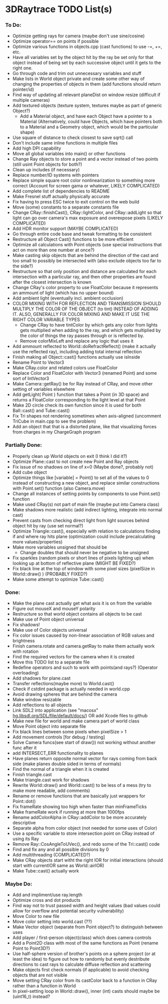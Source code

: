 # 3DRaytrace TODO List(s)

### To Do:

<!-- - classes.cpp line 182: add position to ball shadow casting(??) -->

- Optimize getting rays for camera (maybe don't use sine/cosine)
- Optimize operator== on points if possible
- Optimize various functions in objects.cpp (cast functions) to use -=, +=, etc.
- Have all variables set by the object hit by the ray be set only for that object instead of being set by each successive object until it gets to the right one.
- Go through code and trim out unnecessary variables and stuff
- Make lists in World object private and create some other way of changing the properties of objects in them (add functions should return pointer/id)
- Find way of updating all relevant planeDist on window resize (difficult if multiple cameras)
- Add textured objects (texture system, textures maybe as part of generic Object?)
	- Add a Material object, and have each Object have a pointer to a Material  (Alternatively, could have Objects, which have pointers both to a Material and a Geometry object, which would be the particular shape)
- Use square of distance to check closest to save sqrt() call
- Don't include same inline functions in multiple files
- Add high DPI capability
- Move all global variables into main() or other functions
- Change Ray objects to store a point and a vector instead of two points (still usint Point objects for both?)
- Clean up includes (if necessary)
- Replace number/ID systems with pointers
- Replace simple square root color nonlinearization to something more correct (Account for screen gama or whatever, LIKELY COMPLICATED)
- Add complete list of dependencies to README
- Make Fresnel stuff actually physically accurate
- Fix having to press ESC twice to exit control on the web build
- Move (some) constants to a separate constants file
- Change CRay::finishCast(), CRay::lightColor, and CRay::addLight so that light can go over camera's max exposure and overexpose pixels (LIKELY COMPLICATED)
- Add HDR monitor support (MAYBE COMPLICATED)
- Go through entire code base and tweak formatting to be consistent
- Restructure all Object Cast() functions to be more efficient
- Optimize all calculations with Point objects (use special instructions that act on more than one number at once?)
- Make casting skip objects that are behind the direction of the cast and too small to possibly be intersected with (also exclude objects too far to the side?)
- Restructure so that only position and distance are calculated for each intersection with a particular ray, and then other properties are found after the closest intersection is known
- Change CRay's color property to use FloatColor because it represents an ammount of light (which has no upper bound)
- Add ambient light (eventually incl. ambient occlusion)
- COLOR MIXING WITH FOR REFLECTION AND TRANSMISSION SHOULD MULTIPLY THE COLOR OF THE OBJECT (to tint) INSTEAD OF ADDING IT.  ALSO, GENERALLY FIX COLOR MIXING AND MAKE IT USE THE RIGHT COLOR VARIABLE TYPES
	- Change CRay to have tintColor by which gets any color from lights gets multiplied when adding to the ray, and which gets multiplied by the color of things the ray passes through or is reflected by.
	- Remove colorMixLeft and replace any logic that uses it
- Add ammount reflected to World::doRefractReflect() (make it actually use the reflected ray), including adding total internal reflection
- Finish making all Object::cast() functions actually use isInside
- Rename Point to Vector3
- Make CRay.color and related colors use FloatColor
- Replace Color and FloatColor with Vector3 (renamed Point) and some sort of IntVector3
- Make Camera::getRay() be for Ray instead of CRay, and move other setting of variables elsewhere
- Add getLight( Point ) function that takes a Point (in 3D space) and returns a FloatColor corresponding to the light level at that Point
- Make 2D circle check its own function since it is used for both Ball::cast() and Tube::cast()
- Fix Tri shapes not rendering sometimes when axis-aligned (uncomment TriCube in main.cpp to see the problem)
- Add an object that that is a distorted plane, like that visualizing forces from charges in my ChargeGraph program

### Partially Done:

- Properly clean up World objects on exit (I think I did it?)
- Optimize Plane::cast to not create new Point and Ray objects
- Fix issue of no shadows on line of x=0 (Maybe done?, probably not)
- Add cube object
- Optimize things like [variable] = Point() to set all of the values to 0 instead of constructing a new object, and replace similar constructions with Point.set() function  (also Camera.move)
- Change all instances of setting points by components to use Point.set() function
- Make used CRay(s) not part of main file (maybe put into Camera class)
- Make shadows more realistic (add indirect lighting, integrate into normal cast)
- Prevent casts from checking direct light from light sources behind object hit by ray (use set normal?)
- Optimize Triangle::cast(), especially with relation to calculations finding if and where ray hits plane (optimization could include precalculating more values/properties)
- Make more variables unsigned that should be
	- Change doubles that should never be negative to be unsigned
- Fix sparkles (random pixels or short lines of pixels lighting up) when looking up at bottom of reflective plane (MIGHT BE FIXED?)
- Fix black line at the top of window with some pixel sizes (pixelSize in World::draw() )  (PROBABLY FIXED?)
- Make some attempt to optimize Tube::cast()

### Done:

- Make the plane cast actually get what axis it is on from the variable
- Figure out mouseX and mouseY polarity
- Restructure so that world object contains all objects to be cast
- Make use of Point object universal
- Fix shadows!
- Make use of Color objects universal
- Fix color issues caused by non-linear association of RGB values and brightness
- Finish camera.rotate and camera.getRay to make them actually work with rotation
- Find the required vectors for the camera when it is created
- Move this TODO list to a separate file
- Redefine operators and such to work with points(and rays?) (Operator overloading)
- Add shadows for plane.cast
- Transfer reflections(maybe more) to World.cast()
- Check if cstdint package is actually needed in world.cpp
- Avoid drawing spheres that are behind the camera
- Make window resizable
- Add reflections to all objects
- Link SDL2 into application (see "macosx" [hg.libsdl.org/SDL/file/default/docs/](http://hg.libsdl.org/SDL/file/default/docs/))  OR  add Xcode files to github
- Make new file for world and make camera part of world class
- Move Point object into separate file
- Fix black lines between some pixels when pixelSize > 1
- Add movement controls [for debug / testing]
- Solve Camera funcs(see start of draw()) not working without another func after it
- add INTERSECT_ERR functionality to planes
- Have planes return opposite normal vector for rays coming from back side (make planes double sided in terms of normals)
- Find the normal of a triangle when it is created
- Finish triangle.cast
- Make triangle.cast work for shadows
- Rewrite World::draw() and World::cast() to be less of a mess (try to make more readable, add comments)
- Rename or remove functions that are basically just wrappers for Point::dot()
- Fix frameRate showing too high when faster than minFrameTicks
- Make frameRate work if running at more than 1000fps
- Rename addColorAlpha in CRay::addColor to be more accurately descriptive
- Separate alpha from color object (not needed for some uses of Color)
- Use a specific variable to store intersection point on CRay instead of using its Ray
- Remove Ray::CosAngleToUVec(), and redo some of the Tri::cast() code
- Find and fix any and all possible divisions by 0
- Add multithreading (COMPLICATED?)
- Make CRay objects start witht the right IOR for initial interactions (should start with currentIOR same as World::airIOR)
- Make Tube::cast() actually work

### Maybe Do:

- Add and impliment/use ray.length
- Optimize cross and dot products
- Find way not to trust passed width and height values (bad values could allow for overflow and potential security vulnerability)
- Move Color to new file
- Move color setting into world.cast (??)
- Make Vector object (separate from Point object?) to distinguish between uses
- Add player / first-person object(class) which does camera controls
- Add a Point2D class with most of the same functions as Point (rename Point to Point3D?)
- Use half-sphere version of brother's points on a sphere project (or at least the idea) to figure out how to randomly but evenly destribute directions to cast rays to calculate diffuse reflection and scattering
- Make objects first check normals (if applicable) to avoid checking objects that are not visible
- Move setting CRay color from its castColor back to a function in CRay rather than a function in World
- In pixel-setting loop in World::draw(), inner (int) casts should maybe be (uint16_t) instead?


